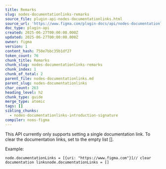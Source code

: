```yaml
---
title: Remarks
slug: nodes-documentationlinks-remarks
source_file: plugin-api-nodes-documentationlinks.html
source_url: 'https://www.figma.com/plugin-docs/api/nodes-documentationlinks/'
doc_type: plugin-api
created: 2025-06-27T00:00:00.000Z
updated: 2025-06-27T00:00:00.000Z
owner: figma
version: 1
content_hash: 750e7bbc35b1df27
token_count: 76
chunk_title: Remarks
chunk_slug: nodes-documentationlinks-remarks
chunk_index: 1
chunk_of_total: 2
parent_file: nodes-documentationlinks.md
parent_slug: nodes-documentationlinks
char_count: 263
heading_level: h2
chunk_type: guide
merge_type: atomic
tags: []
sibling_chunks:
  - nodes-documentationlinks-introduction-signature
compiler: noos-figma
---
```


This API currently only supports setting a single documentation link. To clear the documentation links, set to the empty list [].

Example:

```
node.documentationLinks = [{uri: "https://www.figma.com"}]// clear documentation linksnode.documentationLinks = []
```
